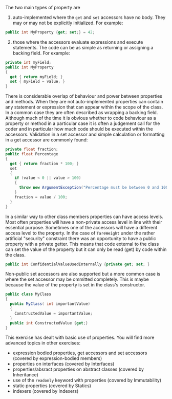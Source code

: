 The two main types of property are 

1. auto-implemented where the `get` and `set` accessors have no body.
They may or may not be explicitly initialized.  For example:
``` csharp
public int MyProperty {get; set;} = 42;
```
2. those where the accessors evaluate expressions and execute statements.  The code can
be as simple as returning or assigning a backing field.  For example:
``` csharp
private int myField;
public int MyProperty
{
  get { return myField; }
  set { myField = value; }
}
```

There is considerable overlap of behaviour and power between properties and methods. 
When they are not auto-implemented properties can contain any statement or expression
that can appear within the scope of the class.  In a common case they are often described
as wrapping a backing field.
Although much of the time it is obvious whether to code behaviour as a property or method in a particular case it is
often a judgement call for the coder and in particular how much code should be
executed within the accessors.  Validation in a set accessor and simple calculation or formatting in a
get accessor are commonly found:
``` csharp
private float fraction;
public float Percentage
{
  get { return fraction * 100; }
  set 
  {
    if (value < 0 || value > 100)
    {
      throw new ArgumentException("Percentage must be between 0 and 100");
    }
    fraction = value / 100;
  }
}
```
In a similar way to other class members properties can have access levels.
Most often properties will have a non-private access level in line with
their essential purpose.  Sometimes one of the accessors will have
a different access level to the property.  In the case of `TareWeight`
under the rather artificial "security" constraint there was an opportunity
to have a public property with a private getter.  This means that code external
to the class can set the value of the property but it can only be read (get) by code within
the class.
``` csharp
public int ConfidentialValueUsedInternally {private get; set; }
```
Non-public set accessors are also supported but a more common case is where
the set accessor may be ommitted completely.  This is maybe because
the value of the property is set in the class's constructor.
``` csharp
public class MyClass
{
  public MyClass( int importantValue)
  {
    ConstructedValue = importantValue;
  }
  public int ConstructedValue {get;} 
}
```
This exercise has dealt with basic use of properties.  You will find more advanced
topics in other exercises:
- expression bodied properties, get accessors and set accessors (covered by expression-bodied members)
- properties on interfaces (covered by Interfaces)
- properties/absract properties on abstract classes (covered by Inheritance)
- use of the `readonly` keyword with properties (covered by Immutability)
- static properties (covered by Statics)
- indexers (covered by Indexers)

